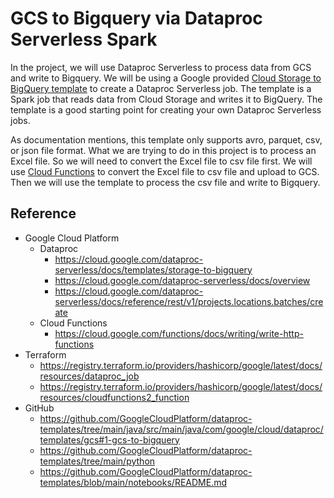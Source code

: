 # GCS to Bigquery via Dataproc Serverless Spark

In the project, we will use Dataproc Serverless to process data from GCS and write to Bigquery. We will be using a Google provided [Cloud Storage to BigQuery template](https://cloud.google.com/dataproc-serverless/docs/templates/storage-to-bigquery) to create a Dataproc Serverless job. The template is a Spark job that reads data from Cloud Storage and writes it to BigQuery. The template is a good starting point for creating your own Dataproc Serverless jobs.

As documentation mentions, this template only supports avro, parquet, csv, or json file format. What we are trying to do in this project is to process an Excel file. So we will need to convert the Excel file to csv file first. We will use [Cloud Functions](https://cloud.google.com/functions) to convert the Excel file to csv file and upload to GCS. Then we will use the template to process the csv file and write to Bigquery.

## Reference

- Google Cloud Platform
  - Dataproc
    - https://cloud.google.com/dataproc-serverless/docs/templates/storage-to-bigquery
    - https://cloud.google.com/dataproc-serverless/docs/overview
    - https://cloud.google.com/dataproc-serverless/docs/reference/rest/v1/projects.locations.batches/create
  - Cloud Functions
    - https://cloud.google.com/functions/docs/writing/write-http-functions
- Terraform
  - https://registry.terraform.io/providers/hashicorp/google/latest/docs/resources/dataproc_job
  - https://registry.terraform.io/providers/hashicorp/google/latest/docs/resources/cloudfunctions2_function
- GitHub
  - https://github.com/GoogleCloudPlatform/dataproc-templates/tree/main/java/src/main/java/com/google/cloud/dataproc/templates/gcs#1-gcs-to-bigquery
  - https://github.com/GoogleCloudPlatform/dataproc-templates/tree/main/python
  - https://github.com/GoogleCloudPlatform/dataproc-templates/blob/main/notebooks/README.md
